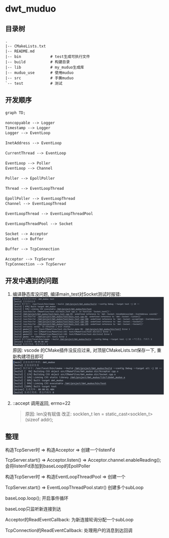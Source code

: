 # dwt_muduo

## 目录树

```
.
|-- CMakeLists.txt
|-- README.md
|-- bin             # test生成可执行文件
|-- build           # 构建目录
|-- lib             # my_muduo生成库
|-- muduo_use       # 使用muduo
|-- src             # 手撕muduo
`-- test            # 测试
```

## 开发顺序

```mermaid
graph TD;

noncopyable --> Logger
Timestamp --> Logger
Logger --> EventLoop

InetAddress --> EventLoop

CurrentThread --> EventLoop

EventLoop --> Poller
EventLoop --> Channel

Poller --> EpollPoller

Thread --> EventLoopThread

EpollPoller --> EventLoopThread
Channel --> EventLoopThread

EventLoopThread --> EventLoopThreadPool

EventLoopThreadPool --> Socket

Socket --> Acceptor
Socket --> Buffer

Buffer --> TcpConnection

Acceptor --> TcpServer
TcpConnection --> TcpServer
```



## 开发中遇到的问题

1. 编译静态库没问题, 编译main_test对Socket测试时报错:
   ![image-20240605180800262](https://github.com/dengwangtao/dwt_muduo/blob/main/README.assets/image-20240605180800262.png?raw=true)
   原因: vscode 的CMake插件没反应过来, 对顶层CMakeLists.txt保存一下, 重新构建项目即可
   ![image-20240605181158978](https://github.com/dengwangtao/dwt_muduo/blob/main/README.assets/image-20240605181158978.png?raw=true)

2. ::accept 调用返回, errno=22

   > 原因: len没有赋值
   > 改正: socklen_t len = static_cast<socklen_t>(sizeof addr);

## 整理

构造TcpServer时 => 构造Acceptor => 创建一个listenFd

TcpServer.start() => Acceptor.listen() => Acceptor.channel.enableReading(); 会将listenFd添加到baseLoop的EpollPoller



构造TcpServer时 => 构造EventLoopThreadPool => 创建一个

TcpServer.start() => EventLoopThreadPool.statr() 创建多个subLoop



baseLoop.loop(); 开启事件循环

baseLoop只监听新连接到达



Acceptor的ReadEventCallback: 为新连接轮询分配一个subLoop

TcpConnection的ReadEventCallback: 处理用户的消息到达回调



